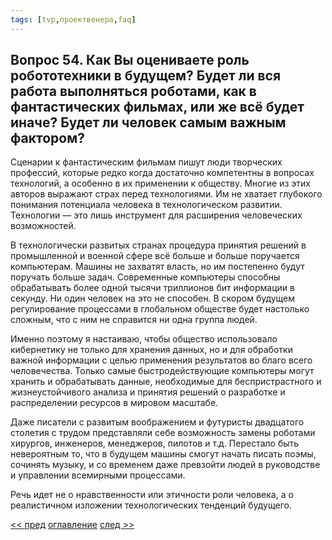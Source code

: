 ```yaml
---
tags: [tvp,проектвенера,faq]
---
```

## Вопрос 54. Как Вы оцениваете роль робототехники в будущем? Будет ли вся работа выполняться роботами, как в фантастических фильмах, или же всё будет иначе? Будет ли человек самым важным фактором?

Сценарии к фантастическим фильмам пишут люди творческих профессий, которые редко когда достаточно компетентны в вопросах технологий, а особенно в их применении к обществу. Многие из этих авторов выражают страх перед технологиями. Им не хватает глубокого понимания потенциала человека в технологическом развитии. Технологии — это лишь инструмент для расширения человеческих возможностей.

В технологически развитых странах процедура принятия решений в промышленной и военной сфере всё больше и больше поручается компьютерам. Машины не захватят власть, но им постепенно будут поручать больше задач. Современные компьютеры способны обрабатывать более одной тысячи триллионов бит информации в секунду. Ни один человек на это не способен. В скором будущем регулирование процессами в глобальном обществе будет настолько сложным, что с ним не справится ни одна группа людей.

Именно поэтому я настаиваю, чтобы общество использовало кибернетику не только для хранения данных, но и для обработки важной информации с целью применения результатов во благо всего человечества. Только самые быстродействующие компьютеры могут хранить и обрабатывать данные, необходимые для беспристрастного и жизнеустойчивого анализа и принятия решений о разработке и распределении ресурсов в мировом масштабе.

Даже писатели с развитым воображением и футуристы двадцатого столетия с трудом представляли себе возможность замены роботами хирургов, инженеров, менеджеров, пилотов и т.д. Перестало быть невероятным то, что в будущем машины смогут начать писать поэмы, сочинять музыку, и со временем даже превзойти людей в руководстве и управлении всемирными процессами.

Речь идет не о нравственности или этичности роли человека, а о реалистичном изложении технологических тенденций будущего.

[<< пред](Вопрос%2053.%20Какова%20роль%20кибернетики%20в%20принятии%20решений.md) [оглавление](FAQ%20%D0%BF%D0%BE%20%D0%BF%D1%80%D0%BE%D0%B5%D0%BA%D1%82%D1%83%20%C2%AB%D0%92%D0%B5%D0%BD%D0%B5%D1%80%D0%B0%C2%BB.md) [след >>](Вопрос%2055.%20Это%20то,%20что%20предлагал%20Карл%20Маркс.md)